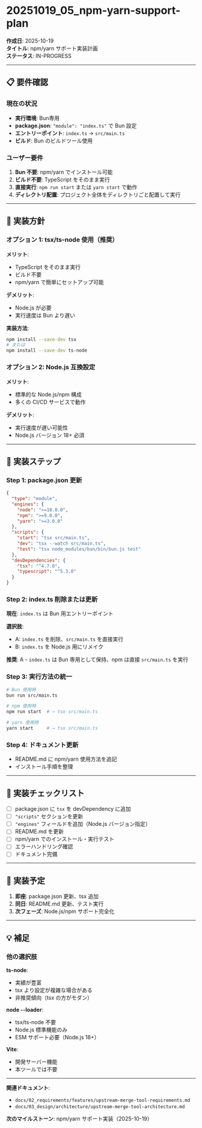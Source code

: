 # 20251019_05_npm-yarn-support-plan

**作成日**: 2025-10-19  
**タイトル**: npm/yarn サポート実装計画  
**ステータス**: IN-PROGRESS

---

## 📋 要件確認

### 現在の状況
- **実行環境**: Bun専用
- **package.json**: `"module": "index.ts"` で Bun 設定
- **エントリーポイント**: `index.ts` → `src/main.ts`
- **ビルド**: Bun のビルドツール使用

### ユーザー要件
1. **Bun 不要**: npm/yarn でインストール可能
2. **ビルド不要**: TypeScript をそのまま実行
3. **直接実行**: `npm run start` または `yarn start` で動作
4. **ディレクトリ配置**: プロジェクト全体をディレクトリごと配置して実行

---

## 🎯 実装方針

### オプション 1: tsx/ts-node 使用（推奨）
**メリット**:
- TypeScript をそのまま実行
- ビルド不要
- npm/yarn で簡単にセットアップ可能

**デメリット**:
- Node.js が必要
- 実行速度は Bun より遅い

**実装方法**:
```bash
npm install --save-dev tsx
# または
npm install --save-dev ts-node
```

### オプション 2: Node.js 互換設定
**メリット**:
- 標準的な Node.js/npm 構成
- 多くの CI/CD サービスで動作

**デメリット**:
- 実行速度が遅い可能性
- Node.js バージョン 18+ 必須

---

## 🔧 実装ステップ

### Step 1: package.json 更新
```json
{
  "type": "module",
  "engines": {
    "node": ">=18.0.0",
    "npm": ">=9.0.0",
    "yarn": ">=3.0.0"
  },
  "scripts": {
    "start": "tsx src/main.ts",
    "dev": "tsx --watch src/main.ts",
    "test": "tsx node_modules/bun/bin/bun.js test"
  },
  "devDependencies": {
    "tsx": "^4.7.0",
    "typescript": "^5.3.0"
  }
}
```

### Step 2: index.ts 削除または更新
**現在**: `index.ts` は Bun 用エントリーポイント

**選択肢**:
- A: `index.ts` を削除、`src/main.ts` を直接実行
- B: `index.ts` を Node.js 用にリメイク

**推奨**: A - `index.ts` は Bun 専用として保持、npm は直接 `src/main.ts` を実行

### Step 3: 実行方法の統一
```bash
# Bun 使用時
bun run src/main.ts

# npm 使用時
npm run start  # → tsx src/main.ts

# yarn 使用時
yarn start     # → tsx src/main.ts
```

### Step 4: ドキュメント更新
- README.md に npm/yarn 使用方法を追記
- インストール手順を整理

---

## 📝 実装チェックリスト

- [ ] package.json に `tsx` を devDependency に追加
- [ ] `"scripts"` セクションを更新
- [ ] `"engines"` フィールドを追加（Node.js バージョン指定）
- [ ] README.md を更新
- [ ] npm/yarn でのインストール・実行テスト
- [ ] エラーハンドリング確認
- [ ] ドキュメント完備

---

## 🚀 実装予定

1. **即座**: package.json 更新、tsx 追加
2. **同日**: README.md 更新、テスト実行
3. **次フェーズ**: Node.js/npm サポート完全化

---

## 💡 補足

### 他の選択肢

**ts-node**:
- 実績が豊富
- tsx より設定が複雑な場合がある
- 非推奨傾向（tsx の方がモダン）

**node --loader**:
- tsx/ts-node 不要
- Node.js 標準機能のみ
- ESM サポート必要（Node.js 18+）

**Vite**:
- 開発サーバー機能
- 本ツールでは不要

---

**関連ドキュメント**:
- `docs/02_requirements/features/upstream-merge-tool-requirements.md`
- `docs/03_design/architecture/upstream-merge-tool-architecture.md`

**次のマイルストーン**: npm/yarn サポート実装（2025-10-19）
